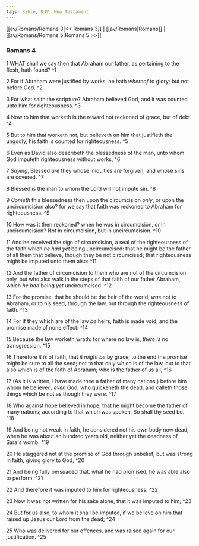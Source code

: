```yaml
---
tags: Bible, KJV, New_Testament
---
```


[[av/Romans/Romans 3|<< Romans 3]] | [[av/Romans|Romans]] | [[av/Romans/Romans 5|Romans 5 >>]]

### Romans 4

1 WHAT shall we say then that Abraham our father, as pertaining to the flesh, hath found? ^1

2 For if Abraham were justified by works, he hath _whereof_ to glory; but not before God. ^2

3 For what saith the scripture? Abraham believed God, and it was counted unto him for righteousness. ^3

4 Now to him that worketh is the reward not reckoned of grace, but of debt. ^4

5 But to him that worketh not, but believeth on him that justifieth the ungodly, his faith is counted for righteousness. ^5

6 Even as David also describeth the blessedness of the man, unto whom God imputeth righteousness without works, ^6

7 _Saying_, Blessed _are_ they whose iniquities are forgiven, and whose sins are covered. ^7

8 Blessed _is_ the man to whom the Lord will not impute sin. ^8

9 _Cometh_ this blessedness then upon the circumcision _only_, or upon the uncircumcision also? for we say that faith was reckoned to Abraham for righteousness. ^9

10 How was it then reckoned? when he was in circumcision, or in uncircumcision? Not in circumcision, but in uncircumcision. ^10

11 And he received the sign of circumcision, a seal of the righteousness of the faith which _he_ _had_ _yet_ being uncircumcised: that he might be the father of all them that believe, though they be not circumcised; that righteousness might be imputed unto them also: ^11

12 And the father of circumcision to them who are not of the circumcision only, but who also walk in the steps of that faith of our father Abraham, which _he_ _had_ being _yet_ uncircumcised. ^12

13 For the promise, that he should be the heir of the world, _was_ not to Abraham, or to his seed, through the law, but through the righteousness of faith. ^13

14 For if they which are of the law _be_ heirs, faith is made void, and the promise made of none effect: ^14

15 Because the law worketh wrath: for where no law is, _there_ _is_ no transgression. ^15

16 Therefore _it_ _is_ of faith, that _it_ _might_ _be_ by grace; to the end the promise might be sure to all the seed; not to that only which is of the law, but to that also which is of the faith of Abraham; who is the father of us all, ^16

17 (As it is written, I have made thee a father of many nations,) before him whom he believed, _even_ God, who quickeneth the dead, and calleth those things which be not as though they were. ^17

18 Who against hope believed in hope, that he might become the father of many nations; according to that which was spoken, So shall thy seed be. ^18

19 And being not weak in faith, he considered not his own body now dead, when he was about an hundred years old, neither yet the deadness of Sara's womb: ^19

20 He staggered not at the promise of God through unbelief; but was strong in faith, giving glory to God; ^20

21 And being fully persuaded that, what he had promised, he was able also to perform. ^21

22 And therefore it was imputed to him for righteousness. ^22

23 Now it was not written for his sake alone, that it was imputed to him; ^23

24 But for us also, to whom it shall be imputed, if we believe on him that raised up Jesus our Lord from the dead; ^24

25 Who was delivered for our offences, and was raised again for our justification. ^25

